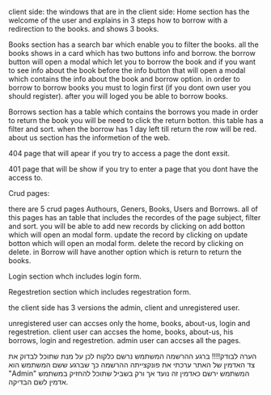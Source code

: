 client side:
the windows that are in the client side:
Home section has the welcome of the user and explains in 3 steps how to borrow with a redirection to the books.
and shows 3 books.

Books section has a search bar which enable you to filter the books.
all the books shows in a card which has two buttons  info and borrow.
the borrow button will open a modal which let you to borrow the book and if you want to see info about the book before
the info button that will open a modal which contains the info about the book and borrow option.
in order to borrow to borrow books you must to login first (if you dont own user you should register).
after you will loged you be able to borrow  books.

Borrows section has a table which contains the borrows you made in order to return the book you will be need to click the return botton.
this table has a filter and sort.
when the borrow has 1 day left till return the row will be red.
about us section has the informetion of  the web.
 
404 page that will apear if you try to access a page the dont exsit.

401 page that will be show if you try to enter a page that you dont have the access to.

Crud pages:

there are 5 crud pages Authours, Geners, Books, Users and Borrows.
all of this pages has an table that includes the recordes of the page subject, filter and sort.
you will be able to add new records by clicking on add botton which will open an modal form.
update the record  by clicking on update botton which will open an modal form.
delete the record by clicking on delete.
in Borrow will have another option which is return to return the books.

Login section whch includes login form.

Regestretion section which includes regestration form.

the client side has 3 versions the admin, client and unregistered user.

unregistered user can accses only the home, books, about-us, login and regestretion.
client user can accses the home, books, about-us, his borrows, login and regestretion.
admin user can accses all the pages.

הערה לבודק!!!!
ברגע ההרשמה המשתמש נרשם כלקוח לכן על מנת שתוכל לבדוק את צד האדמין של האתר ערכתי את פונקצייתה ההרשמה כך שברגע ששם המשתמש הוא
"Admin"
המשתמש ירשם כאדמין זה נועד אך ורק בשביל שתוכל להחזיק במשתמש אדמין לשם הבדיקה.
